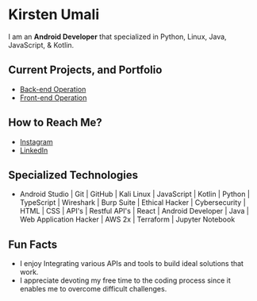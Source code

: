 # **Kirsten Umali**

I am an **Android Developer** that specialized in Python, Linux, Java, JavaScript, & Kotlin.

## Current Projects, and Portfolio 
- [Back-end Operation](https://youtu.be/7uv-odLEEP4?si=D5vYI9SXlxM5CMTe)
- [Front-end Operation](https://youtu.be/uV3Ny2erO10?si=M7qTch0h76oA4xxr) 

## How to Reach Me?
- [Instagram](https://www.instagram.com/carper_wiske?igsh=MWMxM3NmZ3Vrdjl1eA%3D%3D&utm_source=qr)
- [LinkedIn](https://www.linkedin.com/in/kirsten-umali/)

## Specialized Technologies
- Android Studio | Git | GitHub | Kali Linux | JavaScript | Kotlin | Python | TypeScript | Wireshark | Burp Suite | Ethical Hacker | Cybersecurity | HTML | CSS | API's | Restful API's | React | Android Developer | Java | Web Application Hacker | AWS 2x | Terraform | Jupyter Notebook

## Fun Facts
- I enjoy Integrating various APIs and tools to build ideal solutions that work.
- I  appreciate devoting my free time to the coding process since it enables me to overcome difficult challenges.
